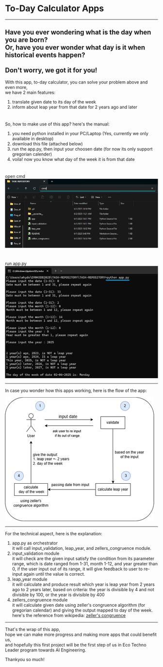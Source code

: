 # To-Day Calculator Apps


----
## Have you ever wondering what is the day when you are born?<br>Or, have you ever wonder what day is it when historical events happen? <br><br>Don't worry, we got it for you!

With this app, to-day calculator, you can solve your problem above and even more,
<br>we have 2 main features:
1. translate given date to its day of the week
2. inform about leap year from that date for 2 years ago and later


#
So, how to make use of this app? here's the manual:
1. you need python installed in your PC/Laptop (Yes, currently we only available in desktop)
2. download this file (attached below)
3. run the app.py, then input your choosen date (for now its only support gregorian calender)
4. voila! now you know what day of the week it is from that date


#
open cmd<br> 
![open cmd](https://github.com/doni-wahyudi/TASK-REPOSITORY/blob/to-day_calculator/assets/open%20cmd.png)
#
run app.py<br>
![run app](https://github.com/doni-wahyudi/TASK-REPOSITORY/blob/to-day_calculator/assets/run%20app.py.png)

---
In case you wonder how this apps working, here is the flow of the app:

![flow image](https://github.com/doni-wahyudi/TASK-REPOSITORY/blob/to-day_calculator/assets/flow%20process%20to-day%20calculator.jpg)

---
For the technical aspect, here is the explanation:
1. app.py as orchestrator<br>
   it will call input_validation, leap_year, and zellers_congruence module.
2. input_validation module<br>
   it will check are the given input satisfy the condition from its parameter range, which is date ranged from 1-31, month 1-12, and year greater than 0, if the user input out of its range, it will give feedback to user to re-input again until the value is correct.
3. leap_year module<br>
   it will calculate and produce result which year is leap year from 2 years ago to 2 years later, based on criteria: the year is divisible by 4 and not divisible by 100, or the year is divisible by 400
4. zellers_congruence module<br>
   it will calculate given date using zeller's congruence algorithm (for gregorian calendar) and giving the output mapped to day of the week. here's the reference from wikipedia: [zeller's congruence](https://en.wikipedia.org/wiki/Zeller%27s_congruence)

---
That's the wrap of this app, 
<br>hope we can make more progress and making more apps that could benefit us, 
<br>and hopefully this first project will be the first step of us in Eco Techno Leader program towards AI Engineering.

Thankyou so much!
